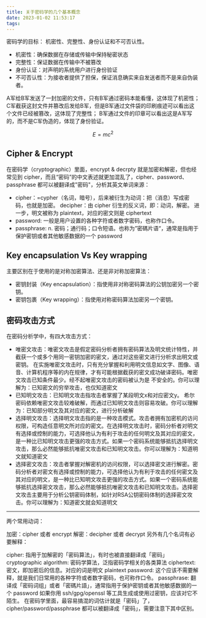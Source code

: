 ```yaml
---
title: 关于密码学的几个基本概念
date: 2023-01-02 11:53:17
tags:
---
```


密码学的目标：
机密性、完整性、身份认证和不可否认性。

- 机密性：确保数据在存储或传输中保持秘密状态
- 完整性：保证数据在传输中不被篡改
- 身份认证：对声明的系统用户进行身份验证
- 不可否认性：为接收者提供了担保，保证消息确实来自发送者而不是来自伪装者。

A军给B军发送了一封加密的文件，只有B军通过密码本能看懂，这体现了机密性；
C军截获这封文件并篡改后发给B军，但是B军通过文件袋的印刷痕迹可以看出这个文件已经被篡改，这体现了完整性；
B军通过文件的印章可以看出这是A军写的，而不是C军伪造的，体现了身份验证。

$$E=mc^2$$

## Cipher & Encrypt

在密码学（cryptographic）里面，encrypt & decrpty 就是加密和解密，但也经常见到 cipher，而且“密码”的中文表述就更加混乱了，cipher、password、passphrase 都可以被翻译成"密码"，分析其英文单词来源：

- cipher：=cypher（名词，暗号），后来被衍生为动词：把（消息）写成密码，也就是加密。
    decipher：由 cipher 衍生的反义词，即：动词，解密。
    进一步，明文被称为 plaintext，对应的密文则是 ciphertext
- password: 一般是用户设置的各种字符或者数字密码，也称作口令。
- passphrase: n. 密码；通行码；口令短语。也称为”密碼片语“，通常是指用于保护密钥或者其他敏感数据的一个 password

## Key encapsulation Vs Key wrapping

主要区别在于使用的是对称加密算法、还是非对称加密算法：

- 密钥封装（Key encapsulation）：指使用非对称密码算法的公钥加密另一个密钥。
- 密钥包裹（Key wrapping）：指使用对称密码算法加密另一个密钥。

## 密码攻击方式

在密码分析学中，有四大攻击方式：

- 唯密文攻击：唯密文攻击是假定密码分析者拥有密码算法及明文统计特性，并截获一个或多个用同一密钥加密的密文，通过对这些密文进行分析求出明文或密钥。 在实施唯密文攻击时，只有充分掌握和利用明文信息如文字、图像、语音、计算机程序等的内在规律，才有可能根据截获的密文成功破译密码。唯密文攻击已知条件最少。经不起唯密文攻击的密码被认为是 不安全的。你可以理解为：已知密文的穷举攻击，也仅知道密文
- 已知明文攻击：已知明文攻击指攻击者掌握了某段明文x和对应密文y。 希尔密码依赖唯密文攻击较难破解，而通过已知明文攻击则容易攻破。你可以理解为：已知部分明文及其对应的密文，进行分析破解
- 选择明文攻击：选择明文攻击指的是一种攻击模式。攻击者拥有加密机的访问权限，可构造任意明文所对应的密文。在选择明文攻击时，密码分析者对明文有选择或控制的能力，可选择他认为有利于攻击的任何明文及其对应的密文，是一种比已知明文攻击更强的攻击方式。如果一个密码系统能够抵抗选择明文攻击，那么必然能够抵抗唯密文攻击和已知明文攻击。你可以理解为：知道明文就知道密文
- 选择密文攻击：攻击者掌握对解密机的访问权限，可以选择密文进行解密。密码分析者对密文有选择或控制的能力，可选择他认为有利于攻击的任何密文及其对应的明文，是一种比已知明文攻击更强的攻击方式。如果一个密码系统能够抵抗选择密文攻击，那么必然能够抵抗唯密文攻击和已知明文攻击。选择密文攻击主要用于分析公钥密码体制，如针对RSA公钥密码体制的选择密文攻击。你可以理解为：知道密文就会知道明文

---

两个常用动词：

加密：cipher 或者 encrypt
解密：decipher 或者 decrypt
另外有几个名词有必要解释：

cipher: 指用于加解密的「密码算法」，有时也被直接翻译成「密码」
cryptographic algorithm: 密码学算法，泛指密码学相关的各类算法
ciphertext: 密文，即加密后的信息。对应的词是明文 plaintext
password: 这个应该不需要解释，就是我们日常用的各种字符或者数字密码，也可称作口令。
passphrase: 翻译成「密码词组」或者「密碼片語」，通常指用于保护密钥或者其他敏感数据的一个 password
如果你用 ssh/gpg/openssl 等工具生成或使用过密钥，应该对它不陌生。
在密码学里面，最容易搞混的词估计就是「密码」了，cipher/password/passphrase 都可以被翻译成「密码」，需要注意下其中区别。